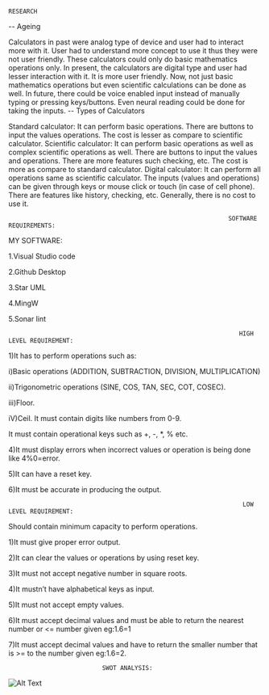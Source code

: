                                                                          
                                                                         RESEARCH

-- Ageing

Calculators in past were analog type of device and user had to interact more with it. User had to understand more concept to use it thus they were not user friendly. These calculators could only do basic mathematics operations only.
In present, the calculators are digital type and user had lesser interaction with it. It is more user friendly. Now, not just basic mathematics operations but even scientific calculations can be done as well.
In future, there could be voice enabled input instead of manually typing or pressing keys/buttons. Even neural reading could be done for taking the inputs.
-- Types of Calculators

Standard calculator: It can perform basic operations. There are buttons to input the values operations. The cost is lesser as compare to scientific calculator.
Scientific calculator: It can perform basic operations as well as complex scientific operations as well. There are buttons to input the values and operations. There are more features such checking, etc. The cost is more as compare to standard calculator.
Digital calculator: It can perform all operations same as scientific calculator. The inputs (values and operations) can be given through keys or mouse click or touch (in case of cell phone). There are features like history, checking, etc. Generally, there is no cost to use it.

                                                                 
                                                                 SOFTWARE REQUIREMENTS:

MY SOFTWARE:

1.Visual Studio code

2.Github Desktop

3.Star UML

4.MingW

5.Sonar lint


                                                                    
                                                                    HIGH LEVEL REQUIREMENT:

1)It has to perform operations such as:

  i)Basic operations (ADDITION, SUBTRACTION, DIVISION, MULTIPLICATION)
  
  ii)Trigonometric operations (SINE, COS, TAN, SEC, COT, COSEC).
  
  iii)Floor.
  
  iV)Ceil.
It must contain digits like numbers from 0-9.

It must contain operational keys such as +, -, *, % etc.

4)It must display errors when incorrect values or operation is being done like 4%0=error.

5)It can have a reset key.

6)It must be accurate in producing the output.



                                                                     LOW LEVEL REQUIREMENT:

Should contain minimum capacity to perform operations.

1)It must give proper error output.

2)It can clear the values or operations by using reset key.

3)It must not accept negative number in square roots.

4)It mustn’t have alphabetical keys as input.

5)It must not accept empty values.

6)It must accept decimal values and must be able to return the nearest number or <= number given eg:1.6=1

7)It must accept decimal values and have to return the smaller number that is >= to the number given eg:1.6=2.

                              SWOT ANALYSIS:

![Alt Text](https://github.com/vishalroshanJ/TEAM7_OPERATIONAL__CALCULATOR/blob/main/1_Requirements/SWOT.PNG)
